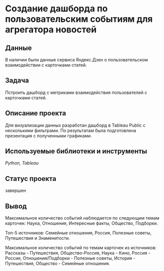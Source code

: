 # Создание дашборда по пользовательским событиям для агрегатора новостей

## Данные
В наличии были данные сервиса Яндекс.Дзен о пользовательском взаимодействии с карточками статей.

## Задача
Пстроить дашборд с метриками взаимодействия пользователей с карточками статей.

## Описание проекта
Для визуализации данных разработан дашборд в Tableau Public с несколькими фильтрами. По результатам была подготовлена презентация с полученными графиками.

## Используемые библиотеки и инструменты
*Python, Tableau*

## Статус проекта
завершен

## Вывод
Максимальное количество событий наблюдается по следующим темам карточек: Наука, Отношения, Интересные факты, Общество, Подборки.

Топ-5 источников: Cемейные отношения, Россия, Полезные советы, Путешествия и Знаменитости.

Максимальное количество событий по темам карточек из источников: Рассказы - Путешествия, Общество-Россия, Наука - Кино, Россия - Россия, Отношения/Подборки - Полезные советы, История - Путешествия, Общество - Семейные отношения.

